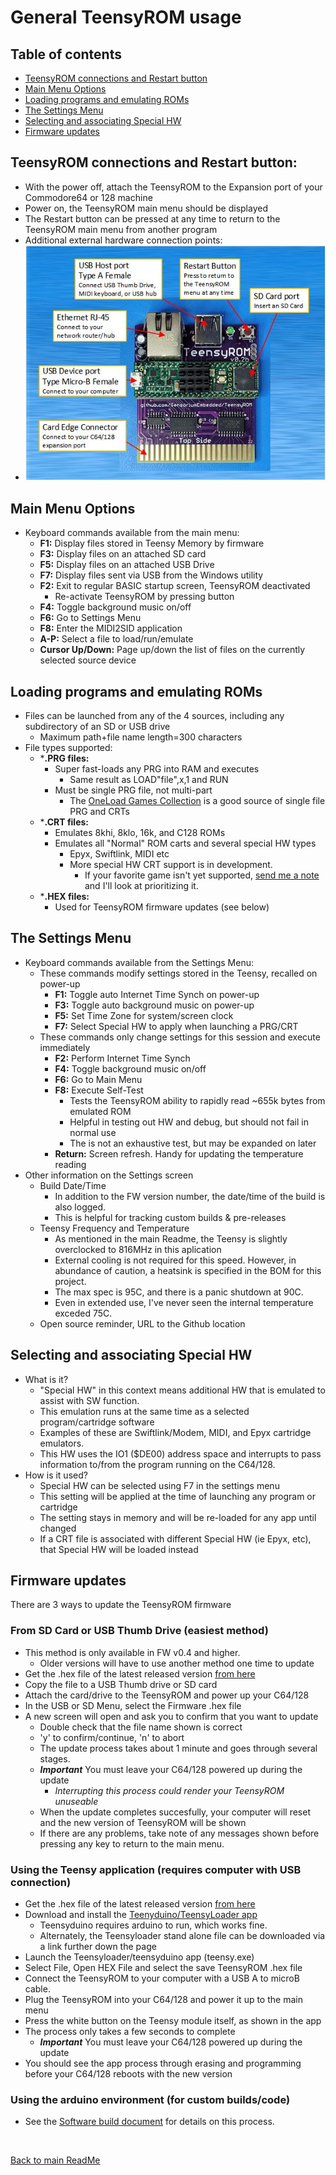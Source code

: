 # General TeensyROM usage

## Table of contents
  * [TeensyROM connections and Restart button](#teensyrom-connections-and-restart-button)
  * [Main Menu Options](#main-menu-options)
  * [Loading programs and emulating ROMs](#loading-programs-and-emulating-roms)
  * [The Settings Menu](#the-settings-menu)
  * [Selecting and associating Special HW](#selecting-and-associating-special-hw)
  * [Firmware updates](#firmware-updates)

## TeensyROM connections and Restart button:
  * With the power off, attach the TeensyROM to the Expansion port of your Commodore64 or 128 machine
  * Power on, the TeensyROM main menu should be displayed
  * The Restart button can be pressed at any time to return to the TeensyROM main menu from another program
  * Additional external hardware connection points:
* ![TeensyROM connections](/media/v0.2b/TR_Connections.jpg)

## Main Menu Options
  * Keyboard commands available from the main menu:
    * **F1:** Display files stored in Teensy Memory by firmware
    * **F3:** Display files on an attached SD card
    * **F5:** Display files on an attached USB Drive
    * **F7:** Display files sent via USB from the Windows utility
    * **F2:** Exit to regular BASIC startup screen, TeensyROM deactivated
      * Re-activate TeensyROM by pressing button
    * **F4:** Toggle background music on/off
    * **F6:** Go to Settings Menu
    * **F8:** Enter the MIDI2SID application
    * **A-P:** Select a file to load/run/emulate
    * **Cursor Up/Down:** Page up/down the list of files on the currently selected source device

## Loading programs and emulating ROMs
  * Files can be launched from any of the 4 sources, including any subdirectory of an SD or USB drive
    * Maximum path+file name length=300 characters
  * File types supported:
    * ***.PRG files:** 
      * Super fast-loads any PRG into RAM and executes
        * Same result as LOAD"file",x,1 and RUN
      * Must be single PRG file, not multi-part
        * The [OneLoad Games Collection](https://www.youtube.com/watch?v=qNxJwLujaN8) is a good source of single file PRG and CRTs
    * ***.CRT files:**
      * Emulates 8khi, 8klo, 16k, and C128 ROMs
      * Emulates all "Normal" ROM carts and several special HW types
        * Epyx, Swiftlink, MIDI etc
        * More special HW CRT support is in development.
          * If your favorite game isn't yet supported, [send me a note](mailto:travis@sensoriumembedded.com) and I'll look at prioritizing it.
    * ***.HEX files:**
      * Used for TeensyROM firmware updates (see below)

## The Settings Menu
  * Keyboard commands available from the Settings Menu:
    * These commands modify settings stored in the Teensy, recalled on power-up
      * **F1:** Toggle auto Internet Time Synch on power-up
      * **F3:** Toggle auto background music on power-up
      * **F5:** Set Time Zone for system/screen clock
      * **F7:** Select Special HW to apply when launching a PRG/CRT
    * These commands only change settings for this session and execute immediately
      * **F2:** Perform Internet Time Synch
      * **F4:** Toggle background music on/off
      * **F6:** Go to Main Menu
      * **F8:** Execute Self-Test
        * Tests the TeensyROM ability to rapidly read ~655k bytes from emulated ROM
        * Helpful in testing out HW and debug, but should not fail in normal use
        * The is not an exhaustive test, but may be expanded on later
      * **Return:** Screen refresh.  Handy for updating the temperature reading 
  * Other information on the Settings screen
    * Build Date/Time
      * In addition to the FW version number, the date/time of the build is also logged.
      * This is helpful for tracking custom builds & pre-releases
    * Teensy Frequency and Temperature
      * As mentioned in the main Readme, the Teensy is slightly overclocked to 816MHz in this aplication
      * External cooling is not required for this speed. However, in abundance of caution, a heatsink is specified in the BOM for this project.
      * The max spec is 95C, and there is a panic shutdown at 90C.
      * Even in extended use, I've never seen the internal temperature exceded 75C.
    * Open source reminder, URL to the Github location

## Selecting and associating Special HW
  * What is it?
    * "Special HW" in this context means additional HW that is emulated to assist with SW function.
    * This emulation runs at the same time as a selected program/cartridge software
    * Examples of these are Swiftlink/Modem, MIDI, and Epyx cartridge emulators.
    * This HW uses the IO1 ($DE00) address space and interrupts to pass information to/from the program running on the C64/128.
  * How is it used?
    * Special HW can be selected using F7 in the settings menu
    * This setting will be applied at the time of launching any program or cartridge
    * The setting stays in memory and will be re-loaded for any app until changed
    * If a CRT file is associated with different Special HW (ie Epyx, etc), that Special HW will be loaded instead

## Firmware updates
  There are 3 ways to update the TeensyROM firmware

### **From SD Card or USB Thumb Drive** (easiest method)
  * This method is only available in FW v0.4 and higher.
    * Older versions will have to use another method one time to update
  * Get the .hex file of the latest released version [from here](/bin/TeensyROM)
  * Copy the file to a USB Thumb drive or SD card
  * Attach the card/drive to the TeensyROM and power up your C64/128
  * In the USB or SD Menu, select the Firmware  .hex file
  * A new screen will open and ask you to confirm that you want to update
    * Double check that the file name shown is correct
    * 'y' to confirm/continue, 'n' to abort
    * The update process takes about 1 minute and goes through several stages.
    * ***Important*** You must leave your C64/128 powered up during the update
      * *Interrupting this process could render your TeensyROM unuseable*
    * When the update completes succesfully, your computer will reset and the new version of TeensyROM will be shown
    * If there are any problems, take note of any messages shown before pressing any key to return to the main menu.

### **Using the Teensy application** (requires computer with USB connection)
  * Get the .hex file of the latest released version [from here](/bin/TeensyROM/)
  * Download and install the [Teenyduino/TeensyLoader app](https://www.pjrc.com/teensy/td_download.html)
    * Teensyduino requires arduino to run, which works fine.
    * Alternately, the Teensyloader stand alone file can be downloaded via a link further down the page
  * Launch the Teensyloader/teensyduino app (teensy.exe)
  * Select File, Open HEX File and select the save TeensyROM .hex file
  * Connect the TeensyROM to your computer with a USB A to microB cable.
  * Plug the TeensyROM into your C64/128 and power it up to the main menu
  * Press the white button on the Teensy module itself, as shown in the app
  * The process only takes a few seconds to complete
    * ***Important*** You must leave your C64/128 powered up during the update
  * You should see the app process through erasing and programming before your C64/128 reboots with the new version

### **Using the arduino environment** (for custom builds/code)
  * See the [Software build document](/Source/BuildInfo.md) for details on this process.

<br>

[Back to main ReadMe](/README.md)

